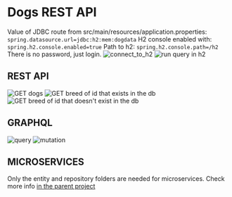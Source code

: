 # Dogs REST API
Value of  JDBC route from src/main/resources/application.properties:
```spring.datasource.url=jdbc:h2:mem:dogdata```
H2 console enabled with:
```spring.h2.console.enabled=true```
Path to h2:
```spring.h2.console.path=/h2```
There is no password, just login.
![connect_to_h2](src/main/resources/static/images/Dogs-%20connect_to_h2.png)
![run query in h2](src/main/resources/static/images/Dogs%20-%20run%20query.png)
## REST API
![GET dogs](src/main/resources/static/images/Dogs%20-%20getDogs.png)
![GET breed of id that exists in the db](src/main/resources/static/images/Dogs%20-%20get%20breed%20of%20id%20that%20exists%20in%20the%20db.png)
![GET breed of id that doesn't exist in the db](src/main/resources/static/images/Dogs%20-%20get%20breed%20of%20id%20that%20doesn't%20exist%20in%20the%20db.png)

## GRAPHQL
![query](src/main/resources/static/images/Dogs%20-%20graphQL%20query.png)
![mutation](src/main/resources/static/images/Dogs%20-%20graphQL%20mutation.png)

## MICROSERVICES
Only the entity and repository folders are needed for microservices. Check more info [in the parent project](https://github.com/Ioana-Postolache/dogs-multi-modules#readme)
